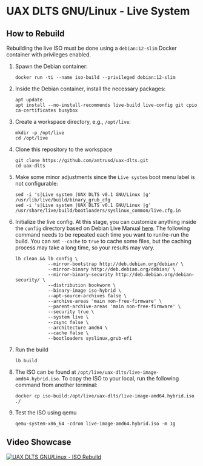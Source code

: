 # UAX DLTS GNU/Linux - Live System

## How to Rebuild

Rebuilding the live ISO must be done using a `debian:12-slim` Docker container with privileges enabled.

1. Spawn the Debian container:

    ```
    docker run -ti --name iso-build --privileged debian:12-slim
    ```

2. Inside the Debian container, install the necessary packages:

    ```
    apt update
    apt install --no-install-recommends live-build live-config git cpio ca-certificates busybox
    ```

3. Create a workspace directory, e.g., `/opt/live`:

    ```
    mkdir -p /opt/live
    cd /opt/live
    ```

4. Clone this repository to the workspace

    ```
    git clone https://github.com/antrusd/uax-dlts.git
    cd uax-dlts
    ```

5. Make some minor adjustments since the `Live system` boot menu label is not configurable:

    ```
    sed -i 's|Live system |UAX DLTS v0.1 GNU/Linux |g' /usr/lib/live/build/binary_grub_cfg
    sed -i 's|Live system |UAX DLTS v0.1 GNU/Linux |g' /usr/share/live/build/bootloaders/syslinux_common/live.cfg.in
    ```

6. Initialize the live config. At this stage, you can customize anything inside the `config` directory based on Debian Live Manual [here](https://live-team.pages.debian.net/live-manual/html/live-manual/customization-overview.en.html). The following command needs to be repeated each time you want to run/re-run the build. You can set `--cache` to `true` to cache some files, but the caching process may take a long time, so your results may vary.

    ```
    lb clean && lb config \
                --mirror-bootstrap http://deb.debian.org/debian/ \
                --mirror-binary http://deb.debian.org/debian/ \
                --mirror-binary-security http://deb.debian.org/debian-security/ \
                --distribution bookworm \
                --binary-image iso-hybrid \
                --apt-source-archives false \
                --archive-areas 'main non-free-firmware' \
                --parent-archive-areas 'main non-free-firmware' \
                --security true \
                --system live \
                --zsync false \
                --architecture amd64 \
                --cache false \
                --bootloaders syslinux,grub-efi
    ```

7. Run the build

    ```
    lb build
    ```

8. The ISO can be found at `/opt/live/uax-dlts/live-image-amd64.hybrid.iso`. To copy the ISO to your local, run the following command from another terminal:

    ```
    docker cp iso-build:/opt/live/uax-dlts/live-image-amd64.hybrid.iso ./
    ```

9. Test the ISO using qemu

    ```
    qemu-system-x86_64 -cdrom live-image-amd64.hybrid.iso -m 1g
    ```

## Video Showcase

[![UAX DLTS GNU/Linux - ISO Rebuild](https://img.youtube.com/vi/AeXE0ku40xo/default.jpg)](https://youtu.be/AeXE0ku40xo)
